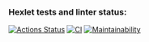 ### Hexlet tests and linter status:
[![Actions Status](https://github.com/mvaload/frontend-project-lvl1/workflows/hexlet-check/badge.svg)](https://github.com/mvaload/frontend-project-lvl1/actions)
[![CI](https://github.com/mvaload/frontend-project-lvl1/workflows/CI/badge.svg)](https://github.com/mvaload/frontend-project-lvl1/actions?query=workflow%3ACI)
[![Maintainability](https://api.codeclimate.com/v1/badges/e9596b23b3ac0e30716e/maintainability)](https://codeclimate.com/github/mvaload/frontend-project-lvl1/maintainability)